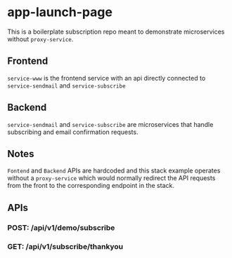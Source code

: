 # app-launch-page

This is a boilerplate subscription repo meant to demonstrate microservices without `proxy-service`.

## Frontend
`service-www` is the frontend service with an api directly connected to `service-sendmail` and `service-subscribe`

## Backend
`service-sendmail` and `service-subscribe` are microservices that handle subscribing and email confirmation requests.

## Notes
`Fontend` and `Backend` APIs are hardcoded and this stack example operates without a `proxy-service` which would normally redirect the API requests from the front to the corresponding endpoint in the stack.


APIs
---

### POST: /api/v1/demo/subscribe

### GET: /api/v1/subscribe/thankyou

